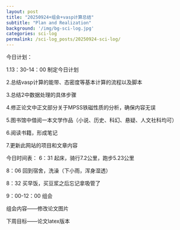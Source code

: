```yaml
---
layout: post
title: "20250924+组会+vasp计算总结"
subtitle: "Plan and Realization"
background: '/img/bg-sci-log.jpg'
categories: sci-log
permalink: /sci-log_posts/20250924-sci-log/
---
```


今日计划：

1.13：30-14：00 制定今日计划

2.总结vasp计算的能带、态密度等基本计算的流程以及脚本

3.总结2中数据处理的具体步骤

4.修正论文中正文部分关于MPSS铁磁性质的分析，确保内容无误

5.图书馆中借阅一本文学作品（小说、历史、科幻、悬疑、人文社科均可）

6.阅读书籍，形成笔记

7.更新此网站的项目和文章内容


今日时间表：
6：31 起床，骑行7.2公里，跑步5.23公里

8：06 回到宿舍，洗澡（下小雨，浑身湿透）

8：32 买早饭，买豆浆之后忘记拿吸管了

9：00-12：00 组会

组会内容——修改论文图片

下周目标——论文latex版本

